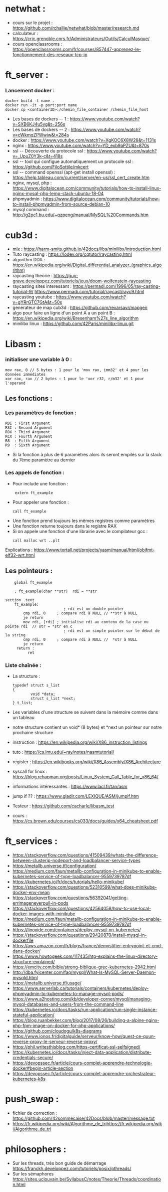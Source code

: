 # netwhat :
  
  - cours sur le projet : https://github.com/rchallie/netwhat/blob/master/research.md
  - calculateur : https://cric.grenoble.cnrs.fr/Administrateurs/Outils/CalculMasque/
  - cours openclassrooms : https://openclassrooms.com/fr/courses/857447-apprenez-le-fonctionnement-des-reseaux-tcp-ip
  
 # ft_server : 

   ### Lancement docker :
    docker build -t name .
    docker run -it -p port:port name
    docker cp <containerID>:/chemin_file_container /chemin_file_host
  - Les bases de dockers -- 1 : https://www.youtube.com/watch?v=SXB6KJ4u5vg&t=256s
  - Les bases de dockers -- 2 : https://www.youtube.com/watch?v=cWkmqZPWwiw&t=284s
  - docker : https://www.youtube.com/watch?v=XgKOC6X8W28&t=1131s
  - nginx : https://www.youtube.com/watch?v=YD_exb9aPZU&t=870s
  - ssl -- Découverte du protocole ssl  : https://www.youtube.com/watch?v=_UpuZ0Y3k-c&t=418s
  - ssl -- tool qui configue automatiquement un protocole ssl  : https://github.com/FiloSottile/mkcert
  - ssl -- command openssl (apt-get install openssl) : https://help.tableau.com/current/server/en-us/ssl_cert_create.htm
  - nginx, mysql, php : https://www.digitalocean.com/community/tutorials/how-to-install-linux-nginx-mysql-php-lemp-stack-ubuntu-18-04
  - phpmyadmin : https://www.digitalocean.com/community/tutorials/how-to-install-phpmyadmin-from-source-debian-10
  - mysql command : http://g2pc1.bu.edu/~qzpeng/manual/MySQL%20Commands.htm
  
# cub3d : 

  - mlx : https://harm-smits.github.io/42docs/libs/minilibx/introduction.html
  - Tuto raycasting : https://lodev.org/cgtutor/raycasting.html
  - algorithm DDA : https://en.wikipedia.org/wiki/Digital_differential_analyzer_(graphics_algorithm)
  - raycasting theorie : https://guy-grave.developpez.com/tutoriels/jeux/doom-wolfenstein-raycasting
  - raycasting sites interessant : https://permadi.com/1996/05/ray-casting-tutorial-9/ https://www.permadi.com/tutorial/raycast/rayc9.html
  - raycasting youtube : https://www.youtube.com/watch?v=gYRrGTC7GtA&t=50s
  - generateur de map cub3d : https://github.com/revarsavr/mapgen
  - algo pour faire un ligne d'un point A a un point B : https://en.wikipedia.org/wiki/Bresenham%27s_line_algorithm
  - minilibx linux : https://github.com/42Paris/minilibx-linux.git

 # Libasm : 

  ### initialiser une variable à 0 : 
    mov rax, 0 // 5 bytes : 1 pour le 'mov rax, imm32' et 4 pour les données immédiates
    xor rax, rax // 2 bytes : 1 pour le 'xor r32, r/m32' et 1 pour l'operand
  ## Les fonctions : 
 
  ### Les paramètres de fonction : 
    RDI : First Argument
    RSI : Second Argument
    RDX : Third Argument
    RCX : Fourth Argument
    R8  : Fifth Argument
    R9  : Sixth Argument
   - Si la fonction à plus de 6 paramètres alors ils seront empilés sur la stack du 7ème paramètre au dernier
  ### Les appels de fonction :
   - Pour include une fonction :
      ```
       extern ft_example
       ```
   - Pour appeler une fonction :
      ```
      call ft_example
      ```
   - Une fonction prend toujours les mêmes registres comme paramètres
   - Une fonction returne toujours dans le registre RAX 
   - Si on appele une fonction d'une librairie avec le compilateur gcc : 
      ```
      call malloc wrt ..plt
      ```
   Explications : https://www.tortall.net/projects/yasm/manual/html/objfmt-elf32-wrt.html
  ## Les pointeurs : 
        global ft_example
        
        ; ft_example(char **str)  rdi = **str
        
    section .text
        ft_example:
                              ; rdi est un double pointer
            cmp rdi, 0     ; compare rdi à NULL // **str à NULL
            je return
            mov rdi, [rdi] ; initialise rdi au contenu de la case ou pointe rdi  // str = *str en c
                              ; rdi est un simple pointer sur le début de la string
            cmp rdi, 0     ; compare rdi à NULL //  *str à NULL
            je return 
         return : 
              ret
          
   ### Liste chaînée : 
   - La structure : 
      ```
      typedef struct s_list
      {
              void *data;
              struct s_list *next;
      } t_list;
      ```
   - Les variables d'une structure se suivent dans la mémoire comme dans un tableau 
   - notre structure contient un void* (8 bytes) et \*next un pointeur sur notre prochaine structure
  
  
  
  
  
  
  - instruction : https://en.wikipedia.org/wiki/X86_instruction_listings
 - tuto : https://cs.lmu.edu/~ray/notes/nasmtutorial/
 - register : https://en.wikibooks.org/wiki/X86_Assembly/X86_Architecture
 - syscall for linux : https://blog.rchapman.org/posts/Linux_System_Call_Table_for_x86_64/
 - informations intéressantes : https://www.lacl.fr/tan/asm
 - jump if ?? : https://www.gladir.com/LEXIQUE/ASM/jumpif.htm
 - Testeur : https://github.com/cacharle/libasm_test
 - cours : https://cs.brown.edu/courses/cs033/docs/guides/x64_cheatsheet.pdf

# ft_services :
  
 - https://stackoverflow.com/questions/41509439/whats-the-difference-between-clusterip-nodeport-and-loadbalancer-service-types
 - https://metallb.universe.tf/configuration/
 - https://medium.com/faun/metallb-configuration-in-minikube-to-enable-kubernetes-service-of-type-loadbalancer-9559739787df
 - https://kubernetes.io/fr/docs/tutorials/hello-minikube/
 - https://stackoverflow.com/questions/52310599/what-does-minikube-docker-env-mean
 - https://stackoverflow.com/questions/56392041/getting-errimageneverpull-in-pods
 - https://stackoverflow.com/questions/42564058/how-to-use-local-docker-images-with-minikube
 - https://medium.com/faun/metallb-configuration-in-minikube-to-enable-kubernetes-service-of-type-loadbalancer-9559739787df
 - https://linoxide.com/containers/deploy-mysql-on-kubernetes/
 - https://stackoverflow.com/questions/29420870/install-mysql-in-dockerfile
 - https://aws.amazon.com/fr/blogs/france/demystifier-entrypoint-et-cmd-dans-docker/
 - https://www.howtogeek.com/117435/htg-explains-the-linux-directory-structure-explained/
 - https://emcitv.com/bible/strong-biblique-grec-kubernetes-2942.html
 - http://dba.fyicenter.com/faq/mysql/What-Is-MySQL-Server-Daemon-mysqld.html
 - https://metallb.universe.tf/usage/
 - https://www.serverlab.ca/tutorials/containers/kubernetes/deploy-phpmyadmin-to-kubernetes-to-manage-mysql-pods/
 - https://www.a2hosting.com/kb/developer-corner/mysql/managing-mysql-databases-and-users-from-the-command-line
 - https://kubernetes.io/docs/tasks/run-application/run-single-instance-stateful-application/
 - https://blog.ruanbekker.com/blog/2017/08/26/building-a-alpine-nginx-php-fpm-image-on-docker-for-php-applications/
 - https://github.com/cloudogu/k8s-diagrams
 - https://www.ionos.fr/digitalguide/serveur/know-how/quest-ce-quun-reverse-proxy-le-serveur-reverse-proxy/
 - https://phil.writesthisblog.com/https-certificat-ssl-selfsigned/
 - https://kubernetes.io/docs/tasks/inject-data-application/distribute-credentials-secure/
 - https://devopssec.fr/article/cours-complet-apprendre-technologie-docker#begin-article-section
 - https://devopssec.fr/article/cours-complet-apprendre-orchestrateur-kubernetes-k8s

# push_swap :

- fichier de correction : https://github.com/42sommecaise/42Docs/blob/master/message.txt
- https://fr.wikipedia.org/wiki/Algorithme_de_trihttps://fr.wikipedia.org/wiki/Algorithme_de_tri

# philosophers :

- Sur les threads, très bon guide de démarrage https://franckh.developpez.com/tutoriels/posix/pthreads/
- Sur les sémaphores https://sites.uclouvain.be/SyllabusC/notes/Theorie/Threads/coordination.html
